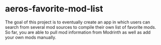 # aeros-favorite-mod-list

The goal of this project is to eventually create an app in which users can search from several mod sources to compile their own list of favorite mods. So far, you are able to pull mod information from Modrinth as well as add your own mods manually.
